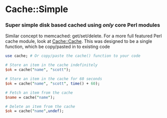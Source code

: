 # Cache::Simple

### Super simple disk based cached using *only* core Perl modules

Similar concept to memcached: get/set/delete. For a more full featured Perl cache module,
look at [Cache::Cache](https://metacpan.org/pod/Cache::Cache). This was designed to be a single function, which be copy/pasted in to existing code

```perl
use cache; # Or copy/paste the cache() function to your code

# Store an item in the cache indefinitely
$ok = cache("name", "scott");

# Store an item in the cache for 60 seconds
$ok = cache("name", "scott", time() + 60);

# Fetch an item from the cache
$name = cache("name");

# Delete an item from the cache
$ok = cache("name",undef);
```
